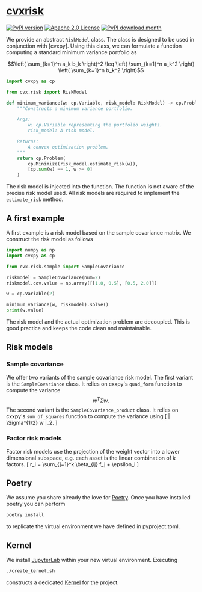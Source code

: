 # [cvxrisk](http://www.cvxgrp.org/cvxrisk/)

[![PyPI version](https://badge.fury.io/py/cvxrisk.svg)](https://badge.fury.io/py/cvxrisk)
[![Apache 2.0 License](https://img.shields.io/badge/License-APACHEv2-brightgreen.svg)](https://github.com/cvxgrp/simulator/blob/master/LICENSE)
[![PyPI download month](https://img.shields.io/pypi/dm/cvxrisk.svg)](https://pypi.python.org/pypi/cvxrisk/)

We provide an abstract `RiskModel` class. The class is designed to be used in conjunction with [cvxpy].
Using this class, we can formulate a function computing a standard minimum variance portfolio as


```math
\left( \sum_{k=1}^n a_k b_k \right)^2 \leq \left( \sum_{k=1}^n a_k^2 \right) \left( \sum_{k=1}^n b_k^2 \right)
```

```python
import cvxpy as cp

from cvx.risk import RiskModel

def minimum_variance(w: cp.Variable, risk_model: RiskModel) -> cp.Problem:
    """Constructs a minimum variance portfolio.

    Args:
        w: cp.Variable representing the portfolio weights.
        risk_model: A risk model.

    Returns:
        A convex optimization problem.
    """
    return cp.Problem(
        cp.Minimize(risk_model.estimate_risk(w)),
        [cp.sum(w) == 1, w >= 0]
    )
```

The risk model is injected into the function.
The function is not aware of the precise risk model used.
All risk models are required to implement the `estimate_risk` method.

## A first example

A first example is a risk model based on the sample covariance matrix.
We construct the risk model as follows

```python
import numpy as np
import cvxpy as cp

from cvx.risk.sample import SampleCovariance

riskmodel = SampleCovariance(num=2)
riskmodel.cov.value = np.array([[1.0, 0.5], [0.5, 2.0]])

w = cp.Variable(2)

minimum_variance(w, riskmodel).solve()
print(w.value)
```

The risk model and the actual optimization problem are decoupled.
This is good practice and keeps the code clean and maintainable.

## Risk models

### Sample covariance

We offer two variants of the sample covariance risk model.
The first variant is the `SampleCovariance` class.
It relies on cxxpy's `quad_form` function to compute the variance
$$
w^T \Sigma w.
$$
The second variant is the `SampleCovariance_product` class.
It relies on cxxpy's `sum_of_squares` function to compute the variance using
\[
\| \Sigma^{1/2} w \|_2.
\]

### Factor risk models

Factor risk models use the projection of the weight vector into a lower
dimensional subspace, e.g. each asset is the linear combination of $k$ factors.
\[
r_i = \sum_{j=1}^k \beta_{ij} f_j + \epsilon_i
\]


## Poetry

We assume you share already the love for [Poetry](https://python-poetry.org). Once you have installed poetry you can perform

```bash
poetry install
```

to replicate the virtual environment we have defined in pyproject.toml.

## Kernel

We install [JupyterLab](https://jupyter.org) within your new virtual environment. Executing

```bash
./create_kernel.sh
```

constructs a dedicated [Kernel](https://docs.jupyter.org/en/latest/projects/kernels.html) for the project.
